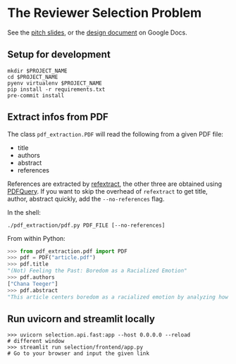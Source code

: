 # The Reviewer Selection Problem

See the [pitch slides](docs/pitch_2023-08-25_compressed.pdf), or the [design document](https://docs.google.com/document/d/1ocwSxH7IyCKm36r_Uikc48kuuEatFRlw-YKkACBHjuY/edit#heading=h.5gw87w9koxxk) on Google Docs.

## Setup for development

```shell
mkdir $PROJECT_NAME
cd $PROJECT_NAME
pyenv virtualenv $PROJECT_NAME
pip install -r requirements.txt
pre-commit install
```

## Extract infos from PDF

The class `pdf_extraction.PDF` will read the following from a given PDF file:

-   title
-   authors
-   abstract
-   references

References are extracted by [refextract](https://github.com/inspirehep/refextract/), the other three are obtained using [PDFQuery](https://github.com/jcushman/pdfquery).
If you want to skip the overhead of `refextract` to get title, author, abstract quickly, add the `--no-references` flag.

In the shell:

```shell
./pdf_extraction/pdf.py PDF_FILE [--no-references]
```

From within Python:

```python
>>> from pdf_extraction.pdf import PDF
>>> pdf = PDF("article.pdf")
>>> pdf.title
"(Not) Feeling the Past: Boredom as a Racialized Emotion"
>>> pdf.authors
["Chana Teeger"]
>>> pdf.abstract
"This article centers boredom as a racialized emotion by analyzing how it can come ..."
```

## Run uvicorn and streamlit locally

```shell
>>> uvicorn selection.api.fast:app --host 0.0.0.0 --reload
# different window
>>> streamlit run selection/frontend/app.py
# Go to your browser and input the given link
```
